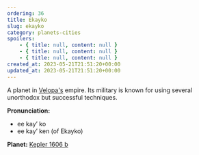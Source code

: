 ```yaml
---
ordering: 36
title: Ekayko
slug: ekayko
category: planets-cities
spoilers:
    - { title: null, content: null }
    - { title: null, content: null }
    - { title: null, content: null }
created_at: 2023-05-21T21:51:20+00:00
updated_at: 2023-05-21T21:51:20+00:00
---
```

A planet in [Velopa's](/category/planets-cities/velopa) empire. Its military is known for using several unorthodox but successful techniques.

**Pronunciation:**
- ee kay’ ko
- ee kay’ ken (of Ekayko)

**Planet:**
[Kepler 1606 b](https://exoplanets.nasa.gov/exoplanet-catalog/2252/kepler-1606-b/)